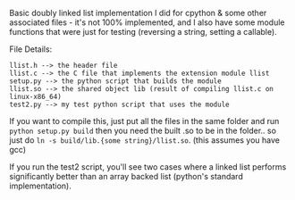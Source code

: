 Basic doubly linked list implementation I did for cpython & some other associated files - it's not 100% implemented, and I also have some module functions that were just for testing (reversing a string, setting a callable). 

File Details: 

    llist.h --> the header file
    llist.c --> the C file that implements the extension module llist
    setup.py --> the python script that builds the module
    llist.so --> the shared object lib (result of compiling llist.c on linux-x86_64)
    test2.py --> my test python script that uses the module

If you want to compile this, just put all the files in the same folder and run `python setup.py build` then you need the built .so to be in the folder.. so just do `ln -s build/lib.{some string}/llist.so`. (this assumes you have gcc)

If you run the test2 script, you'll see two cases where a linked list performs significantly better than an array backed list (python's standard implementation). 

